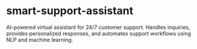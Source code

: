 # smart-support-assistant
AI-powered virtual assistant for 24/7 customer support. Handles inquiries, provides personalized responses, and automates support workflows using NLP and machine learning.
